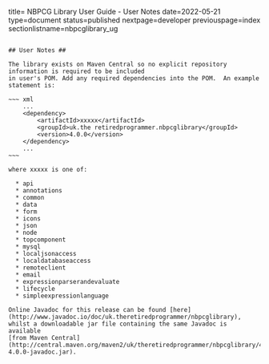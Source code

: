 title= NBPCG Library User Guide - User Notes
date=2022-05-21
type=document
status=published
nextpage=developer
previouspage=index
sectionlistname=nbpcglibrary_ug
~~~~~~

## User Notes ##

The library exists on Maven Central so no explicit repository information is required to be included 
in user's POM. Add any required dependencies into the POM.  An example statement is:

~~~ xml
    ...
    <dependency>
        <artifactId>xxxxx</artifactId>
        <groupId>uk.the retiredprogrammer.nbpcglibrary</groupId>
        <version>4.0.0</version>
    </dependency>
    ...
~~~

where xxxxx is one of:

  * api
  * annotations
  * common
  * data
  * form
  * icons
  * json
  * node
  * topcomponent
  * mysql
  * localjsonaccess
  * localdatabaseaccess
  * remoteclient
  * email
  * expressionparserandevaluate
  * lifecycle
  * simpleexpressionlanguage

Online Javadoc for this release can be found [here](http://www.javadoc.io/doc/uk.theretiredprogrammer/nbpcglibrary),
whilst a downloadable jar file containing the same Javadoc is available
[from Maven Central](http://central.maven.org/maven2/uk/theretiredprogrammer/nbpcglibrary/4.0.0/nbpcglibrary-4.0.0-javadoc.jar).


